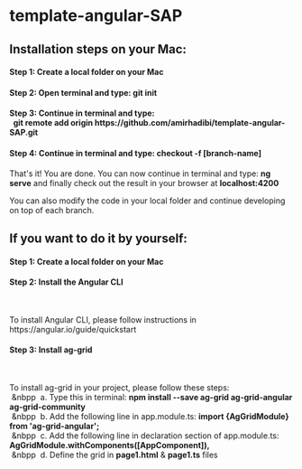 # template-angular-SAP

<h2>Installation steps on your Mac:</h2>

<h4>Step 1: Create a local folder on your Mac</h4>

<h4>Step 2: Open terminal and type: <b>git init</b></h4>

<h4>Step 3: Continue in terminal and type: <br>&nbsp
<b>git remote add origin https://github.com/amirhadibi/template-angular-SAP.git</b></h4>

<h4>Step 4: Continue in terminal and type: <b>checkout -f [branch-name]</b></h4>

<p>That's it! You are done. You can now continue in terminal and type: <b>ng serve</b> and finally check out the result in your browser at <b>localhost:4200</b></p>

<p>You can also modify the code in your local folder and continue developing on top of each branch.</p>

<h2>If you want to do it by yourself:</h3>

<h4>Step 1: Create a local folder on your Mac</h4>

<h4>Step 2: Install the Angular CLI</h4><br>
<p>To install Angular CLI, please follow instructions in https://angular.io/guide/quickstart</p>

<h4>Step 3: Install ag-grid</h4><br>
<p>To install ag-grid in your project, please follow these steps:<br>&nbsp&nbpp&nbsp
a. Type this in terminal: <b> npm install --save ag-grid ag-grid-angular ag-grid-community </b><br>&nbsp&nbpp&nbsp 
b. Add the following line in app.module.ts: <b> import {AgGridModule} from 'ag-grid-angular'; </b><br>&nbsp&nbpp&nbsp
c. Add the following line in declaration section of app.module.ts: <b> AgGridModule.withComponents([AppComponent]),</b><br>&nbsp&nbpp&nbsp
d. Define the grid in <b>page1.html</b> & <b>page1.ts</b> files</p>

